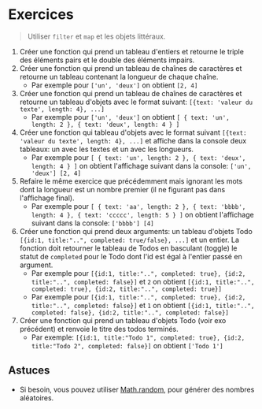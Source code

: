 # Exercices

> Utiliser `filter` et `map` et les objets littéraux.

1. Créer une fonction qui prend un tableau d'entiers et retourne le triple des éléments pairs et le double des éléments impairs.
1. Créer une fonction qui prend un tableau de chaînes de caractères et retourne un tableau contenant la longueur de chaque chaîne.
    - Par exemple pour `['un', 'deux']` on obtient `[2, 4]`
1. Créer une fonction qui prend un tableau de chaînes de caractères et retourne un tableau d'objets avec le format suivant: `[{text: 'valeur du texte', length: 4}, ...]`
    - Par exemple pour `['un', 'deux']` on obtient `[ { text: 'un', length: 2 }, { text: 'deux', length: 4 } ]`
1. Créer une fonction qui tableau d'objets avec le format suivant `[{text: 'valeur du texte', length: 4}, ...]` et affiche dans la console deux tableaux: un avec les textes et un avec les longueurs.
    - Par exemple pour `[ { text: 'un', length: 2 }, { text: 'deux', length: 4 } ]` on obtient l'affichage suivant dans la console: `['un', 'deux'] [2, 4]`
1. Refaire le même exercice que précédemment mais ignorant les mots dont la longueur est un nombre premier (il ne figurant pas dans l'affichage final).
    - Par exemple pour `[ { text: 'aa', length: 2 }, { text: 'bbbb', length: 4 }, { text: 'ccccc', length: 5 } ]` on obtient l'affichage suivant dans la console: `['bbbb'] [4]`
1. Créer une fonction qui prend deux arguments: un tableau d'objets Todo `[{id:1, title:"..", completed: true/false}, ...]` et un entier. La fonction doit retourner le tableau de Todos en basculant (toggle) le statut de `completed` pour le Todo dont l'id est égal à l'entier passé en argument.
    - Par exemple pour `[{id:1, title:"..", completed: true}, {id:2, title:"..", completed: false}]` et `2` on obtient `[{id:1, title:"..", completed: true}, {id:2, title:"..", completed: true}]`
    - Par exemple pour `[{id:1, title:"..", completed: true}, {id:2, title:"..", completed: false}]` et `1` on obtient `[{id:1, title:"..", completed: false}, {id:2, title:"..", completed: false}]`
1. Créer une fonction qui prend un tableau d'objets Todo (voir exo précédent) et renvoie le titre des todos terminés.
    - Par exemple: `[{id:1, title:"Todo 1", completed: true}, {id:2, title:"Todo 2", completed: false}]` on obtient `['Todo 1']`

## Astuces

- Si besoin, vous pouvez utiliser [Math.random](https://developer.mozilla.org/fr/docs/Web/JavaScript/Reference/Global_Objects/Math/random), pour générer des nombres aléatoires.

